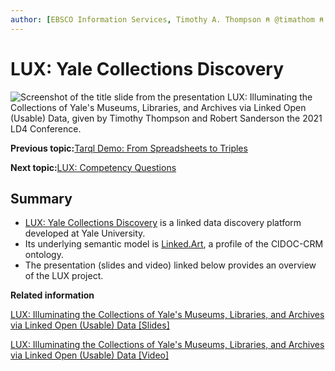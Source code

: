 ```yaml
---
author: [EBSCO Information Services, Timothy A. Thompson ⍝ @timathom ⍝ @timathom@indieweb.social]
---
```


# LUX: Yale Collections Discovery

![Screenshot of the title slide from the presentation LUX: Illuminating the Collections of Yale's Museums, Libraries, and Archives via Linked Open (Usable) Data, given by Timothy Thompson and Robert Sanderson the 2021 LD4 Conference.](../../submaps/../img/use_cases/LUX_LD4_2021.png "LUX: Illuminating the Collections of Yale's Museums, Libraries, and Archives via
                Linked Open (Usable) Data")

**Previous topic:**[Tarql Demo: From Spreadsheets to Triples](../../day_2/lesson_1/tarql_demo.md)

**Next topic:**[LUX: Competency Questions](../../day_2/lesson_2/lux_yale_collections_discovery_competency_questions.md)

## Summary

-   [LUX: Yale Collections Discovery](https://lux.collections.yale.edu/) is a linked data discovery platform developed at Yale University.
-   Its underlying semantic model is [Linked.Art](https://linked.art/), a profile of the CIDOC-CRM ontology.
-   The presentation \(slides and video\) linked below provides an overview of the LUX project.

**Related information**  


[LUX: Illuminating the Collections of Yale's Museums, Libraries, and Archives via Linked Open \(Usable\) Data \[Slides\]](../../resources/presentations/Sanderson_Thompson_LUX_LOUD_LD42021.pdf)

[LUX: Illuminating the Collections of Yale's Museums, Libraries, and Archives via Linked Open \(Usable\) Data \[Video\]](https://www.youtube.com/watch?v=C4lAJHOs1gY)

